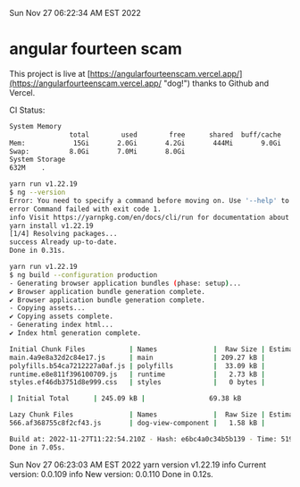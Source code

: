 Sun Nov 27 06:22:34 AM EST 2022

# angular fourteen scam


This project is live at [https://angularfourteenscam.vercel.app/](https://angularfourteenscam.vercel.app/ "dog!") thanks to Github and Vercel.

CI Status: 

```bash
System Memory
               total        used        free      shared  buff/cache   available
Mem:            15Gi       2.0Gi       4.2Gi       444Mi       9.0Gi        12Gi
Swap:          8.0Gi       7.0Mi       8.0Gi
System Storage
632M	.
```
```bash
yarn run v1.22.19
$ ng --version
Error: You need to specify a command before moving on. Use '--help' to view the available commands.
error Command failed with exit code 1.
info Visit https://yarnpkg.com/en/docs/cli/run for documentation about this command.
yarn install v1.22.19
[1/4] Resolving packages...
success Already up-to-date.
Done in 0.31s.
```
```bash
yarn run v1.22.19
$ ng build --configuration production
- Generating browser application bundles (phase: setup)...
✔ Browser application bundle generation complete.
✔ Browser application bundle generation complete.
- Copying assets...
✔ Copying assets complete.
- Generating index html...
✔ Index html generation complete.

Initial Chunk Files           | Names              |  Raw Size | Estimated Transfer Size
main.4a9e8a32d2c84e17.js      | main               | 209.27 kB |                57.46 kB
polyfills.b54ca7212227a0af.js | polyfills          |  33.09 kB |                10.65 kB
runtime.e8e811f396100709.js   | runtime            |   2.73 kB |                 1.27 kB
styles.ef46db3751d8e999.css   | styles             |   0 bytes |                       -

| Initial Total      | 245.09 kB |                69.38 kB

Lazy Chunk Files              | Names              |  Raw Size | Estimated Transfer Size
566.af368755c8f2cf43.js       | dog-view-component |   1.58 kB |               792 bytes

Build at: 2022-11-27T11:22:54.210Z - Hash: e6bc4a0c34b5b139 - Time: 5199ms
Done in 7.05s.
```
Sun Nov 27 06:23:03 AM EST 2022
yarn version v1.22.19
info Current version: 0.0.109
info New version: 0.0.110
Done in 0.12s.
